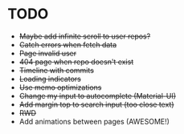 # TODO

* ~~Maybe add infinite scroll to user repos?~~
* ~~Catch errors when fetch data~~
* ~~Page invalid user~~
* ~~404 page when repo doesn't exist~~
* ~~Timeline with commits~~
* ~~Loading indicators~~
* ~~Use memo optimizations~~
* ~~Change my input <OldSuggestions/> to autocomplete (Material-UI)~~
* ~~Add margin top to search input (too close text)~~
* ~~RWD~~
* Add animations between pages (AWESOME!)
